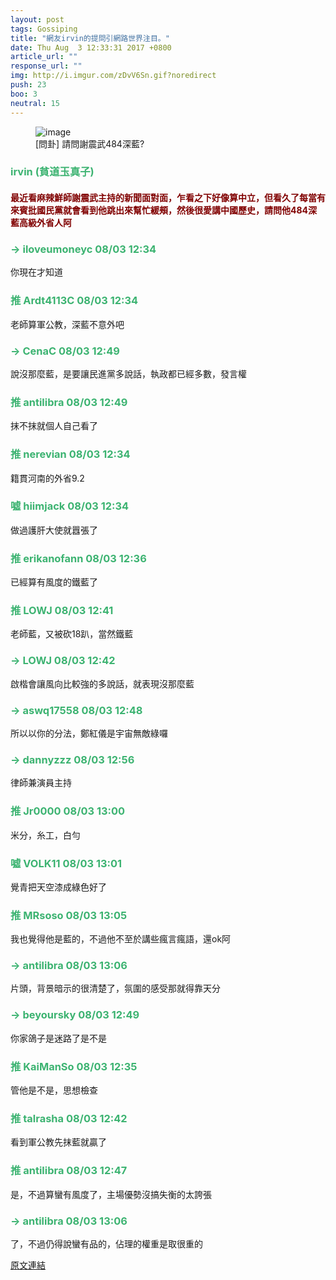 ```yaml
---
layout: post
tags: Gossiping
title: "網友irvin的提問引網路世界注目。"
date: Thu Aug  3 12:33:31 2017 +0800
article_url: ""
response_url: ""
img: http://i.imgur.com/zDvV6Sn.gif?noredirect
push: 23
boo: 3
neutral: 15
---
```


<figure>
<img src="http://i.imgur.com/zDvV6Sn.gif?noredirect" alt="image">
<figcaption>
[問卦] 請問謝震武484深藍?
</figcaption>
</figure>



<h3 style="color:MediumSeaGreen;">irvin (貧道玉真子)</h3>

<h4 style="color:Maroon;">最近看麻辣鮮師謝震武主持的新聞面對面，乍看之下好像算中立，但看久了每當有來賓批國民黨就會看到他跳出來幫忙緩頰，然後很愛講中國歷史，請問他484深藍高級外省人阿</h4>

<h3 style="color:MediumSeaGreen;">→ iloveumoneyc 08/03 12:34</h3>

<p>你現在才知道</p>

<h3 style="color:MediumSeaGreen;">推 Ardt4113C 08/03 12:34</h3>

<p>老師算軍公教，深藍不意外吧</p>

<h3 style="color:MediumSeaGreen;">→ CenaC 08/03 12:49</h3>

<p>說沒那麼藍，是要讓民進黨多說話，執政都已經多數，發言權</p>

<h3 style="color:MediumSeaGreen;">推 antilibra 08/03 12:49</h3>

<p>抹不抹就個人自己看了</p>

<h3 style="color:MediumSeaGreen;">推 nerevian 08/03 12:34</h3>

<p>籍貫河南的外省9.2</p>

<h3 style="color:MediumSeaGreen;">噓 hiimjack 08/03 12:34</h3>

<p>做過護肝大使就囂張了</p>

<h3 style="color:MediumSeaGreen;">推 erikanofann 08/03 12:36</h3>

<p>已經算有風度的鐵藍了</p>

<h3 style="color:MediumSeaGreen;">推 LOWJ 08/03 12:41</h3>

<p>老師藍，又被砍18趴，當然鐵藍</p>

<h3 style="color:MediumSeaGreen;">→ LOWJ 08/03 12:42</h3>

<p>啟楷會讓風向比較強的多說話，就表現沒那麼藍</p>

<h3 style="color:MediumSeaGreen;">→ aswq17558 08/03 12:48</h3>

<p>所以以你的分法，鄭紅儀是宇宙無敵綠囉</p>

<h3 style="color:MediumSeaGreen;">→ dannyzzz 08/03 12:56</h3>

<p>律師兼演員主持</p>

<h3 style="color:MediumSeaGreen;">推 Jr0000 08/03 13:00</h3>

<p>米分，糸工，白勻</p>

<h3 style="color:MediumSeaGreen;">噓 VOLK11 08/03 13:01</h3>

<p>覺青把天空漆成綠色好了</p>

<h3 style="color:MediumSeaGreen;">推 MRsoso 08/03 13:05</h3>

<p>我也覺得他是藍的，不過他不至於講些瘋言瘋語，還ok阿</p>

<h3 style="color:MediumSeaGreen;">→ antilibra 08/03 13:06</h3>

<p>片頭，背景暗示的很清楚了，氛圍的感受那就得靠天分</p>

<h3 style="color:MediumSeaGreen;">→ beyoursky 08/03 12:49</h3>

<p>你家鴿子是迷路了是不是</p>

<h3 style="color:MediumSeaGreen;">推 KaiManSo 08/03 12:35</h3>

<p>管他是不是，思想檢查</p>

<h3 style="color:MediumSeaGreen;">推 talrasha 08/03 12:42</h3>

<p>看到軍公教先抹藍就贏了</p>

<h3 style="color:MediumSeaGreen;">推 antilibra 08/03 12:47</h3>

<p>是，不過算蠻有風度了，主場優勢沒搞失衡的太誇張</p>

<h3 style="color:MediumSeaGreen;">→ antilibra 08/03 13:06</h3>

<p>了，不過仍得說蠻有品的，佔理的權重是取很重的</p>

<a href = "https://www.ptt.cc/bbs/Gossiping/M.1501734814.A.DEA.html">原文連結</a>

